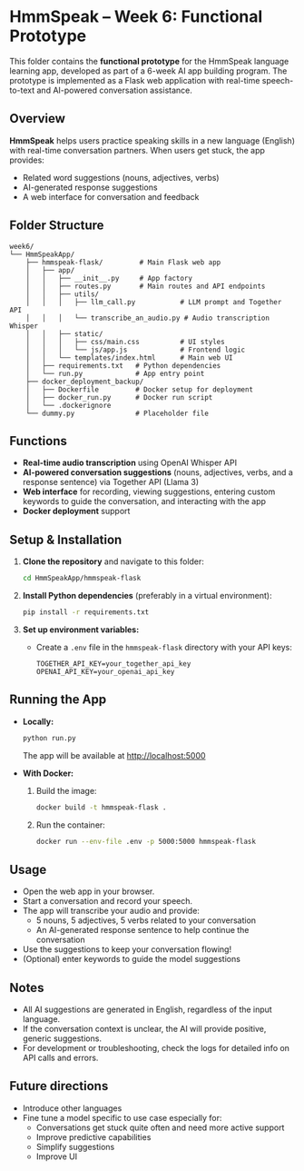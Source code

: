 # HmmSpeak – Week 6: Functional Prototype

This folder contains the **functional prototype** for the HmmSpeak language learning app, developed as part of a 6-week AI app building program. The prototype is implemented as a Flask web application with real-time speech-to-text and AI-powered conversation assistance.

## Overview

**HmmSpeak** helps users practice speaking skills in a new language (English) with real-time conversation partners. When users get stuck, the app provides:
- Related word suggestions (nouns, adjectives, verbs)
- AI-generated response suggestions
- A web interface for conversation and feedback

## Folder Structure

```
week6/
└── HmmSpeakApp/
    ├── hmmspeak-flask/         # Main Flask web app
    │   ├── app/
    │   │   ├── __init__.py     # App factory
    │   │   ├── routes.py       # Main routes and API endpoints
    │   │   ├── utils/
    │   │   │   ├── llm_call.py           # LLM prompt and Together API
    │   │   │   └── transcribe_an_audio.py # Audio transcription Whisper
    │   │   ├── static/
    │   │   │   ├── css/main.css          # UI styles
    │   │   │   └── js/app.js             # Frontend logic
    │   │   └── templates/index.html      # Main web UI
    │   ├── requirements.txt   # Python dependencies
    │   └── run.py             # App entry point
    ├── docker_deployment_backup/
    │   ├── Dockerfile         # Docker setup for deployment
    │   ├── docker_run.py      # Docker run script
    │   └── .dockerignore
    └── dummy.py               # Placeholder file
```

## Functions
- **Real-time audio transcription** using OpenAI Whisper API
- **AI-powered conversation suggestions** (nouns, adjectives, verbs, and a response sentence) via Together API (Llama 3)
- **Web interface** for recording, viewing suggestions, entering custom keywords to guide the conversation, and interacting with the app
- **Docker deployment** support

## Setup & Installation

1. **Clone the repository** and navigate to this folder:
   ```bash
   cd HmmSpeakApp/hmmspeak-flask
   ```

2. **Install Python dependencies** (preferably in a virtual environment):
   ```bash
   pip install -r requirements.txt
   ```

3. **Set up environment variables:**
   - Create a `.env` file in the `hmmspeak-flask` directory with your API keys:
     ```env
     TOGETHER_API_KEY=your_together_api_key
     OPENAI_API_KEY=your_openai_api_key
     ```

## Running the App

- **Locally:**
  ```bash
  python run.py
  ```
  The app will be available at [http://localhost:5000](http://localhost:5000)

- **With Docker:**
  1. Build the image:
     ```bash
     docker build -t hmmspeak-flask .
     ```
  2. Run the container:
     ```bash
     docker run --env-file .env -p 5000:5000 hmmspeak-flask
     ```

## Usage
- Open the web app in your browser.
- Start a conversation and record your speech.
- The app will transcribe your audio and provide:
  - 5 nouns, 5 adjectives, 5 verbs related to your conversation
  - An AI-generated response sentence to help continue the conversation
- Use the suggestions to keep your conversation flowing!
- (Optional) enter keywords to guide the model suggestions

## Notes
- All AI suggestions are generated in English, regardless of the input language.
- If the conversation context is unclear, the AI will provide positive, generic suggestions.
- For development or troubleshooting, check the logs for detailed info on API calls and errors.


## Future directions
- Introduce other languages
- Fine tune a model specific to use case especially for: 
    - Conversations get stuck quite often and need more active support
    - Improve predictive capabilities
    - Simplify suggestions
    - Improve UI 